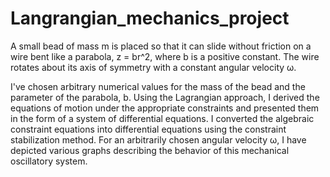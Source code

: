 # Langrangian_mechanics_project

A small bead of mass m is placed so that it can slide without friction on a wire bent like a parabola, z = br^2, where b is a positive constant. The wire rotates about its axis of symmetry with a constant angular velocity ω.

I've chosen arbitrary numerical values for the mass of the bead and the parameter of the parabola, b. Using the Lagrangian approach, I derived the equations of motion under the appropriate constraints and presented them in the form of a system of differential equations. I converted the algebraic constraint equations into differential equations using the constraint stabilization method. For an arbitrarily chosen angular velocity ω, I have depicted various graphs describing the behavior of this mechanical oscillatory system.
